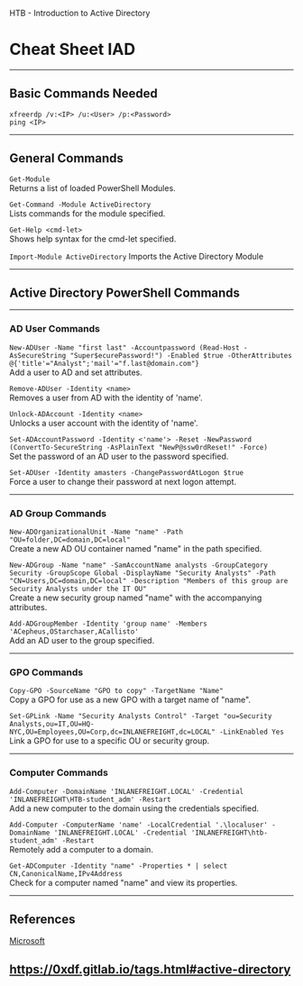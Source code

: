 HTB - Introduction to Active Directory

# Cheat Sheet IAD  
  
----   
## Basic Commands Needed  
  
`xfreerdp /v:<IP> /u:<User> /p:<Password>`  
`ping <IP>`  

  
----    
## General Commands  
  
`Get-Module`  
Returns a list of loaded PowerShell Modules.  
  
`Get-Command -Module ActiveDirectory`  
Lists commands for the module specified.  
  
`Get-Help <cmd-let>`  
Shows help syntax for the cmd-let specified.  
  
`Import-Module ActiveDirectory`
Imports the Active Directory Module

  
----    
## Active Directory PowerShell Commands
  
----    
### AD User Commands  
  
`New-ADUser -Name "first last" -Accountpassword (Read-Host -AsSecureString "Super$ecurePassword!") -Enabled $true -OtherAttributes @{'title'="Analyst";'mail'="f.last@domain.com"}`  
Add a user to AD and set attributes.  

`Remove-ADUser -Identity <name>`  
Removes a user from AD with the identity of 'name'.  

`Unlock-ADAccount -Identity <name>`  
Unlocks a user account with the identity of 'name'.  
  
`Set-ADAccountPassword -Identity <'name'> -Reset -NewPassword (ConvertTo-SecureString -AsPlainText "NewP@ssw0rdReset!" -Force)`  
Set the password of an AD user to the password specified.  
  
`Set-ADUser -Identity amasters -ChangePasswordAtLogon $true`  
Force a user to change their password at next logon attempt.  


----  
### AD Group Commands  
  
`New-ADOrganizationalUnit -Name "name" -Path "OU=folder,DC=domain,DC=local"`  
Create a new AD OU container named "name" in the path specified.  
  
`New-ADGroup -Name "name" -SamAccountName analysts -GroupCategory Security -GroupScope Global -DisplayName "Security Analysts" -Path "CN=Users,DC=domain,DC=local" -Description "Members of this group are Security Analysts under the IT OU"`  
Create a new security group named "name" with the accompanying attributes.  
  
`Add-ADGroupMember -Identity 'group name' -Members 'ACepheus,OStarchaser,ACallisto'`  
Add an AD user to the group specified.  
  
----  
### GPO Commands  
  
`Copy-GPO -SourceName "GPO to copy" -TargetName "Name"`  
Copy a GPO for use as a new GPO with a target name of "name".  
  
`Set-GPLink -Name "Security Analysts Control" -Target "ou=Security Analysts,ou=IT,OU=HQ-NYC,OU=Employees,OU=Corp,dc=INLANEFREIGHT,dc=LOCAL" -LinkEnabled Yes`  
Link a GPO for use to a specific OU or security group.  
  
  
----    
### Computer Commands  
  
`Add-Computer -DomainName 'INLANEFREIGHT.LOCAL' -Credential 'INLANEFREIGHT\HTB-student_adm' -Restart`  
Add a new computer to the domain using the credentials specified.  
  
`Add-Computer -ComputerName 'name' -LocalCredential '.\localuser' -DomainName 'INLANEFREIGHT.LOCAL' -Credential 'INLANEFREIGHT\htb-student_adm' -Restart`  
Remotely add a computer to a domain.  
  
`Get-ADComputer -Identity "name" -Properties * | select CN,CanonicalName,IPv4Address`  
Check for a computer named "name" and view its properties.  
  
----   
## References    
    
[Microsoft](https://docs.microsoft.com/en-us/windows-server/identity/ad-ds/get-started/virtual-dc/active-directory-domain-services-overview)   
     
https://0xdf.gitlab.io/tags.html#active-directory
----